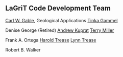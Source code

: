 LaGriT Code Development Team
----------------------------
[Carl W. Gable](http://www.lanl.gov/expertise/profiles/view/carl-gable), Geological Applications
[Tinka Gammel](http://public.lanl.gov/jtg/)

Denise George (Retired)
[Andrew Kuprat](http://www.pnnl.gov/science/staff/staff_info.asp?staff_num=7019)
[Terry Miller](http://www.lanl.gov/expertise/profiles/view/terry-miller)

Frank A. Ortega 
[Harold Trease](http://www.sysbio.org/resources/staff/trease.stm)
[Lynn Trease](http://www.sysbio.org/resources/staff/l-trease.stm)

Robert B. Walker

